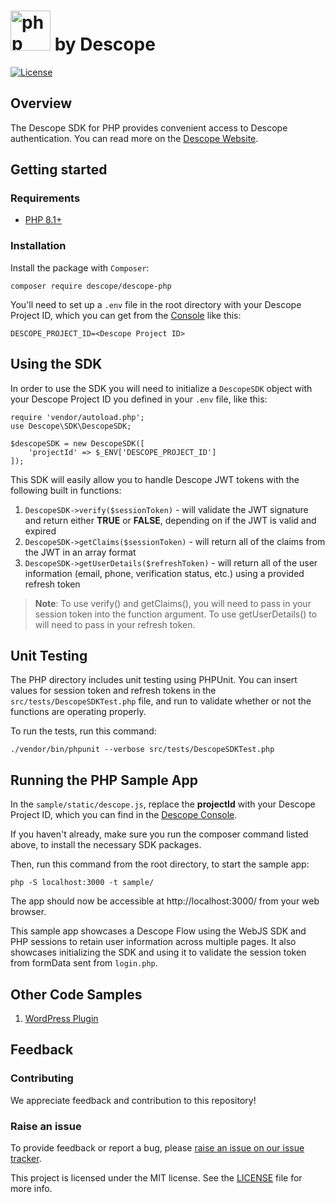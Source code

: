 # <a title="Descope PHP SDK" href="https://www.php.net/"><img width="64" alt="php logo" src="https://upload.wikimedia.org/wikipedia/commons/2/27/PHP-logo.svg"></a> by Descope

[![License](https://img.shields.io/:license-MIT-blue.svg?style=flat)](https://opensource.org/licenses/MIT)

## Overview

The Descope SDK for PHP provides convenient access to Descope authentication. You can read more on the [Descope Website](https://descope.com).

## Getting started

### Requirements

- [PHP 8.1+](https://www.php.net/)

### Installation

Install the package with `Composer`:

```
composer require descope/descope-php
```

You'll need to set up a `.env` file in the root directory with your Descope Project ID, which you can get from the [Console](https://app.descope.com/settings/project) like this:

```
DESCOPE_PROJECT_ID=<Descope Project ID>
```

## Using the SDK

In order to use the SDK you will need to initialize a `DescopeSDK` object with your Descope Project ID you defined in your `.env` file, like this:

```
require 'vendor/autoload.php';
use Descope\SDK\DescopeSDK;

$descopeSDK = new DescopeSDK([
    'projectId' => $_ENV['DESCOPE_PROJECT_ID']
]);
```

This SDK will easily allow you to handle Descope JWT tokens with the following built in functions:

1. `DescopeSDK->verify($sessionToken)` - will validate the JWT signature and return either **TRUE** or **FALSE**, depending on if the JWT is valid and expired
2. `DescopeSDK->getClaims($sessionToken)` - will return all of the claims from the JWT in an array format
3. `DescopeSDK->getUserDetails($refreshToken)` - will return all of the user information (email, phone, verification status, etc.) using a provided refresh token

> **Note**: To use verify() and getClaims(), you will need to pass in your session token into the function argument. To use getUserDetails() to will need to pass in your refresh token.

## Unit Testing

The PHP directory includes unit testing using PHPUnit. You can insert values for session token and refresh tokens in the `src/tests/DescopeSDKTest.php` file, and run to validate whether or not the functions are operating properly.

To run the tests, run this command:

```
./vendor/bin/phpunit --verbose src/tests/DescopeSDKTest.php
```

## Running the PHP Sample App

In the `sample/static/descope.js`, replace the **projectId** with your Descope Project ID, which you can find in the [Descope Console](https://app.descope.com/settings/project).

If you haven't already, make sure you run the composer command listed above, to install the necessary SDK packages.

Then, run this command from the root directory, to start the sample app:

```
php -S localhost:3000 -t sample/
```

The app should now be accessible at http://localhost:3000/ from your web browser.

This sample app showcases a Descope Flow using the WebJS SDK and PHP sessions to retain user information across multiple pages. It also showcases initializing the SDK and using it to validate the session token from formData sent from `login.php`.

## Other Code Samples

1. [WordPress Plugin](https://github.com/descope-sample-apps/wordpress-plugin)

## Feedback

### Contributing

We appreciate feedback and contribution to this repository!

### Raise an issue

To provide feedback or report a bug, please [raise an issue on our issue tracker](https://github.com/descope/php-sdk/issues).

This project is licensed under the MIT license. See the <a href="./LICENSE"> LICENSE</a> file for more info.</p>
